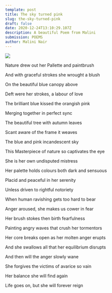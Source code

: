 ```yaml
---
template: post
title: The sky turned pink
slug: the-sky-turned-pink
draft: false
date: 2020-12-24T13:10:29.107Z
description: A beautiful Poem from Malini
submission: POEMS
author: Malini Nair
---
```

![](/media/pink-sky.jpeg)

Nature drew out her Pallette and paintbrush

And with graceful strokes she wrought a blush

On the beautiful blue canopy above

Deft were her strokes, a labour of love

The brilliant blue kissed the orangish pink

Merging together in perfect sync

The beautiful tree with autumn leaves

Scant aware of the frame it weaves

The blue and pink incandescent sky

This Masterpiece of nature so captivates the eye

She is her own undisputed mistress

Her palette holds colours both dark and sensuous

Placid and peaceful in her serenity

Unless driven to rightful notoriety

When human ravishing gets too hard to bear

Anger aroused, she makes us cower in fear

Her brush stokes then birth fearfulness

Painting angry waves that crush her tormentors

Her core breaks open as her molten anger erupts

And she swallows all that her equilibrium disrupts

And then will the anger slowly wane

She forgives the victims of avarice so vain

Her balance she will find again

Life goes on, but she will forever reign